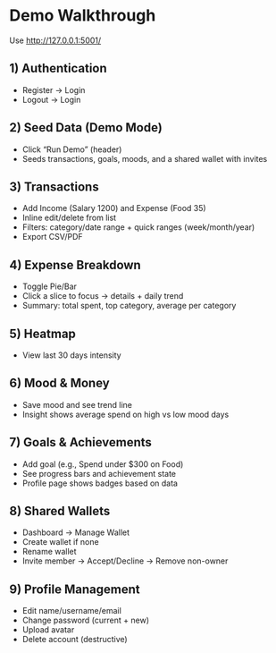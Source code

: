 # Demo Walkthrough

Use http://127.0.0.1:5001/

## 1) Authentication
- Register → Login
- Logout → Login

## 2) Seed Data (Demo Mode)
- Click “Run Demo” (header)
- Seeds transactions, goals, moods, and a shared wallet with invites

## 3) Transactions
- Add Income (Salary 1200) and Expense (Food 35)
- Inline edit/delete from list
- Filters: category/date range + quick ranges (week/month/year)
- Export CSV/PDF

## 4) Expense Breakdown
- Toggle Pie/Bar
- Click a slice to focus → details + daily trend
- Summary: total spent, top category, average per category

## 5) Heatmap
- View last 30 days intensity

## 6) Mood & Money
- Save mood and see trend line
- Insight shows average spend on high vs low mood days

## 7) Goals & Achievements
- Add goal (e.g., Spend under $300 on Food)
- See progress bars and achievement state
- Profile page shows badges based on data

## 8) Shared Wallets
- Dashboard → Manage Wallet
- Create wallet if none
- Rename wallet
- Invite member → Accept/Decline → Remove non-owner

## 9) Profile Management
- Edit name/username/email
- Change password (current + new)
- Upload avatar
- Delete account (destructive)
